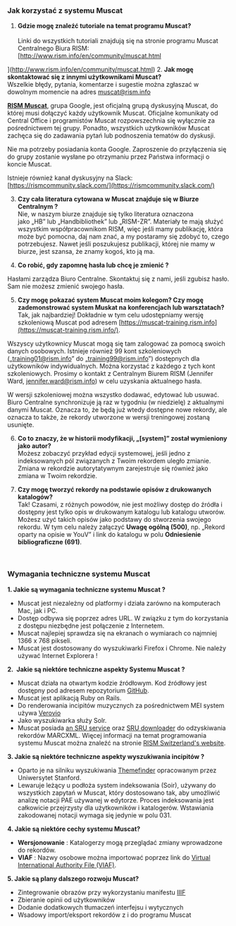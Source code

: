### Jak korzystać z systemu Muscat  

1. **Gdzie mogę znaleźć tutoriale na temat programu Muscat?  
&nbsp;**    
Linki do wszystkich tutoriali znajdują się na stronie programu Muscat Centralnego Biura RISM: [http://www.rism.info/en/community/muscat.html  
  
](http://www.rism.info/en/community/muscat.html)
2. **Jak mogę skontaktować się z innymi użytkownikami Muscat?**  
Wszelkie błędy, pytania, komentarze i sugestie można zgłaszać w dowolnym momencie na adres muscat@rism.info   
  
**[RISM Muscat](https://groups.google.com/forum/#!forum/rism-muscat)**, grupa Google, jest oficjalną grupą dyskusyjną Muscat, do której musi dołączyć każdy użytkownik Muscat. Oficjalne komunikaty od Central Office i programistów Muscat rozpowszechnia się wyłącznie za pośrednictwem tej grupy. Ponadto, wszystkich użytkowników Muscat zachęca się do zadawania pytań lub podnoszenia tematów do dyskusji.  
  
Nie ma potrzeby posiadania konta Google. Zaproszenie do przyłączenia się do grupy zostanie wysłane po otrzymaniu przez Państwa informacji o koncie Muscat.  
  
Istnieje również kanał dyskusyjny na Slack:   
[https://rismcommunity.slack.com/](https://rismcommunity.slack.com/)  
  
3. **Czy cała literatura cytowana w Muscat znajduje się w Biurze Centralnym ?**  
Nie, w naszym biurze znajduje się tylko literatura oznaczona jako&nbsp;„HB”&nbsp;lub&nbsp;„Handbibliothek”&nbsp;lub&nbsp;„RISM-ZR”. Materiały te mają służyć wszystkim współpracownikom RISM, więc jeśli mamy publikację, która może być pomocna, daj nam znać, a my postaramy się zdobyć to, czego potrzebujesz. Nawet jeśli poszukujesz publikacji, której nie mamy w biurze, jest szansa, że znamy kogoś, kto ją ma.  
  
4. **Co robić, gdy zapomnę hasła lub chcę je zmienić ?**  
  
Hasłami zarządza Biuro Centralne. Skontaktuj się z nami, jeśli zgubisz hasło. Sam nie możesz zmienić swojego hasła.  
  
5. **Czy mogę pokazać system Muscat moim kolegom? Czy mogę zademonstrować system Muskat na konferencjach lub warsztatach?**  
Tak, jak najbardziej! Dokładnie w tym celu udostępniamy wersję szkoleniową Muscat pod adresem [https://muscat-training.rism.info](https://muscat-training.rism.info/).   
  
Wszyscy użytkownicy Muscat mogą się tam zalogować za pomocą swoich danych osobowych. Istnieje również 99 kont szkoleniowych („training01@rism.info”&nbsp;do „training99@rism.info”) dostępnych dla użytkowników indywidualnych. Można korzystać z każdego z tych kont szkoleniowych. Prosimy o kontakt z Centralnym Biurem RISM (Jennifer Ward, jennifer.ward@rism.info) w celu uzyskania aktualnego hasła.  
  
W wersji szkoleniowej można wszystko dodawać, edytować lub usuwać. Biuro Centralne synchronizuje ją raz w tygodniu (w niedzielę) z aktualnymi danymi Muscat. Oznacza to, że będą już wtedy dostępne nowe rekordy, ale oznacza to także, że rekordy utworzone w wersji treningowej zostaną usunięte.   
  
6. **Co to znaczy, że w historii modyfikacji, „[system]”&nbsp;został wymieniony jako autor?**  
Możesz zobaczyć przykład edycji systemowej, jeśli jedno z indeksowanych pól związanych z Twoim rekordem uległo zmianie. Zmiana w rekordzie autorytatywnym zarejestruje się również jako zmiana w Twoim rekordzie.  
  
7. **Czy mogę tworzyć rekordy na podstawie opisów z drukowanych katalogów?**  
Tak! Czasami, z różnych powodów, nie jest możliwy dostęp do źródła i dostępny jest tylko opis w drukowanym katalogu lub katalogu utworów. Możesz użyć takich opisów jako podstawy do stworzenia swojego rekordu. W tym celu należy załączyć **Uwagę ogólną (500)**, np. „Rekord oparty na opisie w YouV”&nbsp;i link do katalogu w polu **Odniesienie bibliograficzne (691)**.

&nbsp;

### Wymagania techniczne systemu Muscat  

**1. Jakie są wymagania techniczne systemu Muscat ?**  

- Muscat jest niezależny od platformy i działa zarówno na komputerach Mac, jak i PC.
- Dostęp odbywa się poprzez adres URL. W związku z tym do korzystania z dostępu niezbędne jest połączenie z Internetem.   
- Muscat najlepiej sprawdza się na ekranach o wymiarach co najmniej 1366 x 768 pikseli.
- Muscat jest dostosowany do wyszukiwarki Firefox i Chrome. Nie należy używać Internet Explorera !   

**2.&nbsp;**  **Jakie są niektóre techniczne aspekty Systemu Muscat ?**

- Muscat działa na otwartym kodzie źródłowym. Kod źródłowy jest dostępny pod adresem repozytorium [GitHub](https://github.com/rism-ch/muscat).
- Muscat jest aplikacją Ruby on Rails.
- Do renderowania incipitów muzycznych za pośrednictwem MEI system używa [Verovio](http://www.verovio.org/pae-examples.xhtml)&nbsp;   
- Jako wyszukiwarka służy Solr.   
- Muscat posiada [an SRU service](https://github.com/rism-ch/muscat/wiki/SRU) oraz [SRU downloader](https://github.com/rism-international/sru-downloader) do odzyskiwania rekordów MARCXML.
Więcej informacji na temat programowania systemu Muscat można znaleźć na stronie [RISM Switzerland's website](http://rism-ch.org/infrastructure/muscat.html?locale=en).   
  

**3. Jakie są niektóre techniczne aspekty wyszukiwania incipitów ?**

- Oparto je na silniku wyszukiwania [Themefinder](http://www.themefinder.org/) opracowanym przez Uniwersytet Stanford.  
- Lewaruje leżący u podłoża system indeksowania (Soir), używany do wszystkich zapytań w Muscat, który dostosowano tak, aby umożliwić analizę notacji PAE używanej w edytorze. Proces indeksowania jest całkowicie przejrzysty dla użytkowników i katalogerów. Wstawiania zakodowanej notacji wymaga się jedynie w polu 031.  

**4. Jakie są niektóre cechy systemu Muscat?**

- **Wersjonowanie** : Katalogerzy mogą przeglądać zmiany wprowadzone do rekordów.  
- **VIAF** : Nazwy osobowe można importować poprzez link do [Virtual International Authority File (VIAF)](https://viaf.org/).&nbsp;

**5. Jakie są plany dalszego rozwoju Muscat?**

- Zintegrowanie obrazów przy wykorzystaniu manifestu&nbsp;[IIIF](http://iiif.io/)   
- Zbieranie opinii od użytkowników  
- Dodanie dodatkowych tłumaczeń interfejsu i wytycznych  
- Wsadowy import/eksport rekordów z i do programu Muscat